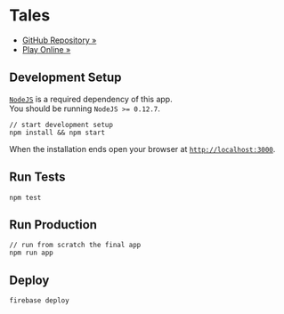 # Tales

- [GitHub Repository &raquo;](https://github.com/marcopeg/tales)
- [Play Online &raquo;](https://tales.firebaseapp.com)


## Development Setup

[`NodeJS`](http://nodejs.org) is a required dependency of this app.  
You should be running `NodeJS >= 0.12.7`.
	
	// start development setup
	npm install && npm start
	
When the installation ends open your browser at [`http://localhost:3000`](http://localhost:3000).

## Run Tests

	npm test

## Run Production

	// run from scratch the final app
	npm run app
	
## Deploy

	firebase deploy
